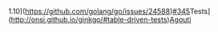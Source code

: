 1.10](https://github.com/golang/go/issues/24588)[#345](https://github.com/onsi/ginkgo/pull/345)Tests](http://onsi.github.io/ginkgo/#table-driven-tests)[Agouti](http://agouti.org)